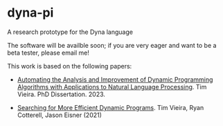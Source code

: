 # dyna-pi
A research prototype for the Dyna language

The software will be availble soon; if you are very eager and want to be a beta tester, please email me!

This work is based on the following papers:

* [Automating the Analysis and Improvement of Dynamic Programming Algorithms with Applications to Natural Language Processing](http://timvieira.github.io/doc/2023-timv-dissertation.pdf). Tim Vieira. PhD Dissertation. 2023.

* [Searching for More Efficient Dynamic Programs](https://aclanthology.org/2021.findings-emnlp.322/). Tim Vieira, Ryan Cotterell, Jason Eisner (2021)


